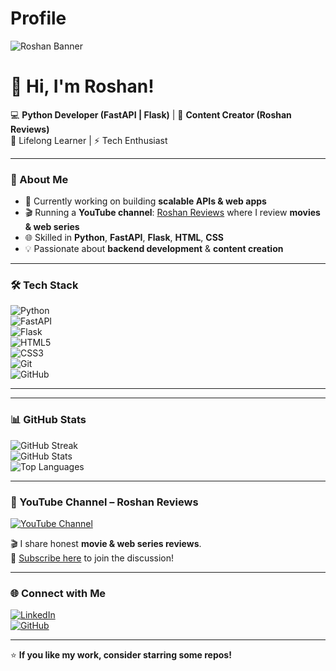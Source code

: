 # Profile
<!-- Banner -->
![Roshan Banner](https://github.com/RoshanMishra2001/RoshanMishra2001/blob/main/assets/banner.png)

# 👋 Hi, I'm Roshan!  
💻 **Python Developer (FastAPI | Flask)** | 🎥 **Content Creator (Roshan Reviews)**  
🌱 Lifelong Learner | ⚡ Tech Enthusiast  

---

### 🚀 About Me  
- 🔭 Currently working on building **scalable APIs & web apps**  
- 🎬 Running a **YouTube channel**: [Roshan Reviews](https://youtube.com/@RoshanReviews) where I review **movies & web series**  
- 🌐 Skilled in **Python**, **FastAPI**, **Flask**, **HTML**, **CSS**  
- 💡 Passionate about **backend development** & **content creation**

---

### 🛠️ Tech Stack  

![Python](https://img.shields.io/badge/Python-333?style=flat&logo=python)  
![FastAPI](https://img.shields.io/badge/FastAPI-333?style=flat&logo=fastapi)  
![Flask](https://img.shields.io/badge/Flask-333?style=flat&logo=flask)  
![HTML5](https://img.shields.io/badge/HTML5-333?style=flat&logo=html5)  
![CSS3](https://img.shields.io/badge/CSS3-333?style=flat&logo=css3)  
![Git](https://img.shields.io/badge/Git-333?style=flat&logo=git)  
![GitHub](https://img.shields.io/badge/GitHub-333?style=flat&logo=github)  

---
---

### 📊 GitHub Stats  

![GitHub Streak](https://streak-stats.demolab.com?user=RoshanMishra2001&theme=radical&hide_border=true)  
![GitHub Stats](https://github-readme-stats.vercel.app/api?username=RoshanMishra2001&show_icons=true&theme=radical&hide_border=true)  
![Top Languages](https://github-readme-stats.vercel.app/api/top-langs/?username=RoshanMishra2001&layout=compact&theme=radical&hide_border=true)  

---

### 🎥 YouTube Channel – Roshan Reviews  
[![YouTube Channel](https://img.shields.io/badge/YouTube-Roshan%20Reviews-FF0000?style=flat&logo=youtube)](https://youtube.com/@RoshanReviews)  

🎬 I share honest **movie & web series reviews**.  
📢 [Subscribe here](https://youtube.com/@RoshanReviews) to join the discussion!

---

### 🌐 Connect with Me  

[![LinkedIn](https://img.shields.io/badge/LinkedIn-0077B5?style=flat&logo=linkedin)](https://www.linkedin.com/in/roshan-mishra-829785191/)  
[![GitHub](https://img.shields.io/badge/GitHub-181717?style=flat&logo=github)](https://github.com/RoshanMishra2001)  

---

⭐ **If you like my work, consider starring some repos!**




